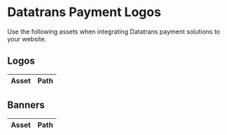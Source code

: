 # Datatrans Payment Logos

Use the following assets when integrating Datatrans payment solutions to your
website.

## Logos

| Asset | Path |
| ----- | ---- |
<!-- LOGOS -->

## Banners

| Asset | Path |
| ----- | ---- |
<!-- BANNERS -->
